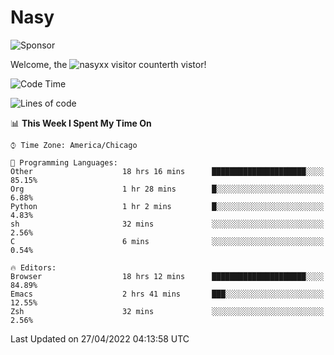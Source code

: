 # Nasy

<!--
<p align="center">
<img height="200" src="https://github-readme-stats.vercel.app/api?username=nasyxx&count_private=true&show_icons=true&theme=dracula&include_all_commits=true"/>
<img height="200" src="https://github-readme-stats.vercel.app/api/top-langs/?username=nasyxx&theme=dracula&hide=html,jupyter+notebook&count_private=true&show_icons=true"/>
</p>

  
----------------
-->

![Sponsor](https://img.shields.io/static/v1.svg?label=Sponsor&message=%E2%9D%A4&logo=GitHub&style=flat&color=pink)
 
Welcome, the ![nasyxx visitor counter](https://count.getloli.com/get/@nasyxx?theme=rule34)th vistor!
 
<!--START_SECTION:waka-->
![Code Time](http://img.shields.io/badge/Code%20Time-2%2C279%20hrs%2044%20mins-blue)

![Lines of code](https://img.shields.io/badge/From%20Hello%20World%20I%27ve%20Written-5%20Million%20lines%20of%20code-blue)

📊 **This Week I Spent My Time On** 

```text
⌚︎ Time Zone: America/Chicago

💬 Programming Languages: 
Other                    18 hrs 16 mins      █████████████████████░░░░   85.15% 
Org                      1 hr 28 mins        █░░░░░░░░░░░░░░░░░░░░░░░░   6.88% 
Python                   1 hr 2 mins         █░░░░░░░░░░░░░░░░░░░░░░░░   4.83% 
sh                       32 mins             ░░░░░░░░░░░░░░░░░░░░░░░░░   2.56% 
C                        6 mins              ░░░░░░░░░░░░░░░░░░░░░░░░░   0.54%

🔥 Editors: 
Browser                  18 hrs 12 mins      █████████████████████░░░░   84.89% 
Emacs                    2 hrs 41 mins       ███░░░░░░░░░░░░░░░░░░░░░░   12.55% 
Zsh                      32 mins             ░░░░░░░░░░░░░░░░░░░░░░░░░   2.56%

```


 Last Updated on 27/04/2022 04:13:58 UTC
<!--END_SECTION:waka-->

<!-- ![visitors](https://visitor-badge.laobi.icu/badge?page_id=nasyxx.nasyxx) -->
